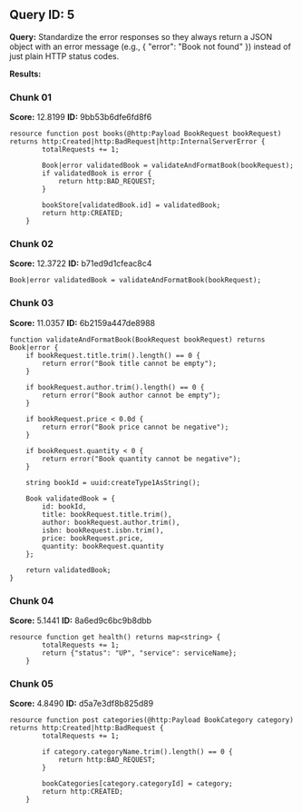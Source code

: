 ## Query ID: 5
**Query:** Standardize the error responses so they always return a JSON object with an error message (e.g., { \"error\": \"Book not found\" }) instead of just plain HTTP status codes.

**Results:**

### Chunk 01
**Score:** 12.8199
**ID:** 9bb53b6dfe6fd8f6

```ballerina
resource function post books(@http:Payload BookRequest bookRequest) returns http:Created|http:BadRequest|http:InternalServerError {
        totalRequests += 1;

        Book|error validatedBook = validateAndFormatBook(bookRequest);
        if validatedBook is error {
            return http:BAD_REQUEST;
        }

        bookStore[validatedBook.id] = validatedBook;
        return http:CREATED;
    }
```

### Chunk 02
**Score:** 12.3722
**ID:** b71ed9d1cfeac8c4

```ballerina
Book|error validatedBook = validateAndFormatBook(bookRequest);
```

### Chunk 03
**Score:** 11.0357
**ID:** 6b2159a447de8988

```ballerina
function validateAndFormatBook(BookRequest bookRequest) returns Book|error {
    if bookRequest.title.trim().length() == 0 {
        return error("Book title cannot be empty");
    }

    if bookRequest.author.trim().length() == 0 {
        return error("Book author cannot be empty");
    }

    if bookRequest.price < 0.0d {
        return error("Book price cannot be negative");
    }

    if bookRequest.quantity < 0 {
        return error("Book quantity cannot be negative");
    }

    string bookId = uuid:createType1AsString();

    Book validatedBook = {
        id: bookId,
        title: bookRequest.title.trim(),
        author: bookRequest.author.trim(),
        isbn: bookRequest.isbn.trim(),
        price: bookRequest.price,
        quantity: bookRequest.quantity
    };

    return validatedBook;
}
```

### Chunk 04
**Score:** 5.1441
**ID:** 8a6ed9c6bc9b8dbb

```ballerina
resource function get health() returns map<string> {
        totalRequests += 1;
        return {"status": "UP", "service": serviceName};
    }
```

### Chunk 05
**Score:** 4.8490
**ID:** d5a7e3df8b825d89

```ballerina
resource function post categories(@http:Payload BookCategory category) returns http:Created|http:BadRequest {
        totalRequests += 1;

        if category.categoryName.trim().length() == 0 {
            return http:BAD_REQUEST;
        }

        bookCategories[category.categoryId] = category;
        return http:CREATED;
    }
```

